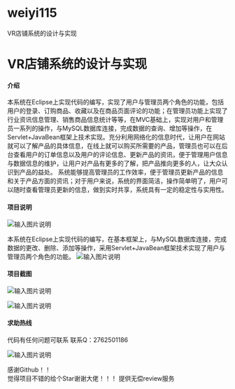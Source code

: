 # weiyi115
VR店铺系统的设计与实现

# VR店铺系统的设计与实现


#### 介绍
本系统在Eclipse上实现代码的编写，实现了用户与管理员两个角色的功能，包括用户的登录、订购商品、收藏以及在商品页面评论的功能；在管理员功能上实现了行业资讯信息管理、销售商品信息统计等等，在MVC基础上，实现对用户和管理员一系列的操作，与MySQL数据库连接，完成数据的查询、增加等操作，在Servlet+JavaBean框架上技术实现。充分利用网络化的信息时代，让用户在网站就可以了解产品的具体信息，在线上就可以购买所需要的产品，管理员也可以在后台查看用户的订单信息以及用户的评论信息、更新产品的资讯，便于管理用户信息与数据信息的维护，让用户对产品有更多的了解，把产品推向更多的人，让大众认识到产品的益处。
系统能够提高管理员的工作效率，便于管理员更新产品的信息和关于产品方面的资讯；对于用户来说，系统的界面简洁，操作简单明了，用户可以随时查看管理员更新的信息，做到实时共享，系统具有一定的稳定性与实用性。





#### 项目说明
![输入图片说明](https://images.gitee.com/uploads/images/2021/0126/231807_56cf348a_8587779.png "屏幕截图.png")

本系统在Eclipse上实现代码的编写，在基本框架上，与MySQL数据库连接，完成数据的更改、删除、添加等操作，采用Servlet+JavaBean框架技术实现了用户与管理员两个角色的功能。
![输入图片说明](https://images.gitee.com/uploads/images/2021/0126/231823_1d1e7d4f_8587779.png "屏幕截图.png")





#### 项目截图
![输入图片说明](https://images.gitee.com/uploads/images/2021/0126/231833_802d9b08_8587779.png "屏幕截图.png")

![输入图片说明](https://images.gitee.com/uploads/images/2021/0126/231839_50672c17_8587779.png "屏幕截图.png")






#### 求助热线


代码有任何问题可联系
联系Q：2762501186

                            
![输入图片说明](https://images.gitee.com/uploads/images/2020/1119/003728_cd598bb9_4865385.jpeg "微信.jpg")           

感谢Github！！  
觉得项目不错的给个Star谢谢大佬！！！
提供无偿review服务

